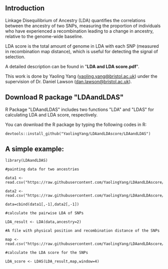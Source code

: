 ## Introduction
Linkage Disequilibrium of Ancestry (LDA) quantifies the correlations between the ancestry of two SNPs, measuring the proportion of individuals who have experienced a recombination leading to a change in ancestry, relative to the genome-wide baseline.

LDA score is the total amount of genome in LDA with each SNP (measured in recombination map distance), which is useful for detecting the signal of selection.

A detailed description can be found in "**LDA and LDA score.pdf**".

This work is done by Yaoling Yang (<yaoling.yang@bristol.ac.uk>) under the supervision of Dr. Daniel Lawson (<dan.lawson@bristol.ac.uk>).

## Download R package "LDAandLDAS"
R Package "LDAandLDAS" includes two functions "LDA" and "LDAS" for calculating LDA and LDA score, respectively.

You can download the R package by typing the following codes in R:
```
devtools::install_github("YaolingYang/LDAandLDAscore/LDAandLDAS")
```

## A simple example:
```
library(LDAandLDAS)

#painting data for two ancestries

data1 <- read.csv("https://raw.githubusercontent.com/YaolingYang/LDAandLDAscore/master/painting_p1.csv")

data2 <- read.csv("https://raw.githubusercontent.com/YaolingYang/LDAandLDAscore/master/painting_p2.csv")

data=cbind(data1[,-1],data2[,-1])

#calculate the pairwise LDA of SNPs

LDA_result <- LDA(data,ancestry=2)

#A file with physical position and recombination distance of the SNPs

map <- read.csv("https://raw.githubusercontent.com/YaolingYang/LDAandLDAscore/master/map.csv")

#calculate the LDA score for the SNPs

LDA_score <- LDAS(LDA_result,map,window=4)
```
